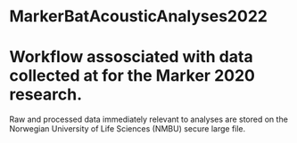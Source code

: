 # MarkerBatAcousticAnalyses2022


# Workflow assosciated with data collected at for the Marker 2020 research. 

Raw and processed data immediately relevant to analyses are stored on the Norwegian University of Life Sciences (NMBU) secure large file.
